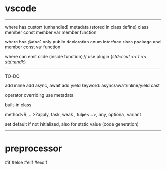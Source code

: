 # vscode

-------------------------------------------
where has custom (unhandled) metadata (stored in class define)
class
member const
member var
member function

where has @doc? only public declaration
enum interface class
package and member const var function

where can emit code (inside function) // use plugin
{*std::cout << t << std::endl;*}

-------------------------------------------
TO-DO

add inline
add async, await
add yield
keyword: async/await/inline/yield
cast

operator overriding use metadata

built-in class

method<R, ...>?apply, task<R>, weak<T> , tulpe<...>, any, optional, variant

set default if not initialized, also for static value (code generation)

-------------------------------------------
# preprocessor

#if #else #elif #endif